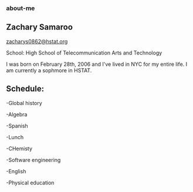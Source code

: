 ### about-me

## Zachary Samaroo
zacharys0862@hstat.org

School: High School of Telecommunication Arts and Technology

I was born on February 28th, 2006 and I've lived in NYC for my entire life. I am currently a sophmore in HSTAT.

## Schedule:
-Global history

-Algebra

-Spanish

-Lunch

-CHemisty 

-Software engineering

-English

-Physical education
